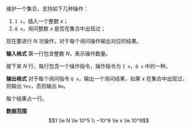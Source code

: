 维护一个集合，支持如下几种操作：

1. `I x`，插入一个整数 $x$；
2. `Q x`，询问整数 $x$ 是否在集合中出现过；

现在要进行 $N$ 次操作，对于每个询问操作输出对应的结果。

**输入格式**
第一行包含整数 $N$，表示操作数量。

接下来 $N$ 行，每行包含一个操作指令，操作指令为 `I x`，`Q x` 中的一种。

**输出格式**
对于每个询问指令 `Q x`，输出一个询问结果，如果 $x$ 在集合中出现过，则输出 `Yes`，否则输出 `No`。

每个结果占一行。

**数据范围**
$$1 \le N \le 10^5 \\
−10^9 \le x \le 10^9$$

